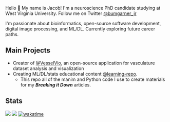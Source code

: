 Hello 🤖 My name is Jacob! I'm a neuroscience PhD candidate studying at West Virginia University. Follow me on Twitter [@bumgarner_jr](twitter.com/bumgarner_jr)

I'm passionate about bioinformatics, open-source software development, digital image processing, and ML/DL. Currently exploring future career paths.

## Main Projects
- Creator of [@VesselVio](https://github.com/JacobBumgarner/VesselVio), an open-source application for vasculature dataset analysis and visualization
- Creating ML/DL/stats educational content [@learning-repo](https://github.com/JacobBumgarner/learning-repo). 
    - This repo all of the manim and Python code I use to create materials for my ***Breaking it Down*** articles.

## Stats
![](https://github-readme-stats.vercel.app/api?username=jacobbumgarner&show_icons=true&hide_border=true&count_private=true&line_height=20)
![](https://komarev.com/ghpvc/?username=jacobbumgarner&color=orange)
[![wakatime](https://wakatime.com/badge/user/051b6b25-f60c-405f-9d7a-cbda0e8bae8b.svg)](https://wakatime.com/@051b6b25-f60c-405f-9d7a-cbda0e8bae8b)
